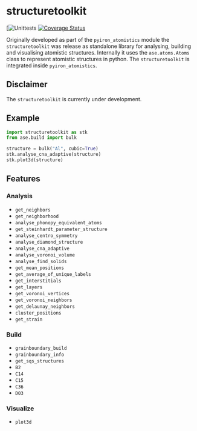 # structuretoolkit 

[![Unittests](https://github.com/pyiron/structuretoolkit/actions/workflows/unittests.yml/badge.svg)
[![Coverage Status](https://coveralls.io/repos/github/pyiron/structuretoolkit/badge.svg?branch=main)](https://coveralls.io/github/pyiron/structuretoolkit?branch=main)

Originally developed as part of the `pyiron_atomistics` module the `structuretoolkit` was release as standalone library
for analysing, building and visualising atomistic structures. Internally it uses the `ase.atoms.Atoms` class to 
represent atomistic structures in python. The `structuretoolkit` is integrated inside `pyiron_atomistics`.

## Disclaimer 
The `structuretoolkit` is currently under development. 

## Example 
```python
import structuretoolkit as stk
from ase.build import bulk

structure = bulk("Al", cubic=True)
stk.analyse_cna_adaptive(structure)
stk.plot3d(structure)
```

## Features 
### Analysis
* `get_neighbors`
* `get_neighborhood`
* `analyse_phonopy_equivalent_atoms`
* `get_steinhardt_parameter_structure`
* `analyse_centro_symmetry` 
* `analyse_diamond_structure` 
* `analyse_cna_adaptive` 
* `analyse_voronoi_volume` 
* `analyse_find_solids`
* `get_mean_positions`
* `get_average_of_unique_labels`
* `get_interstitials`
* `get_layers`
* `get_voronoi_vertices`
* `get_voronoi_neighbors`
* `get_delaunay_neighbors`
* `cluster_positions`
* `get_strain`

### Build
* `grainboundary_build`
* `grainboundary_info`
* `get_sqs_structures`
* `B2`
* `C14`
* `C15`
* `C36`
* `D03`

### Visualize 
* `plot3d`
